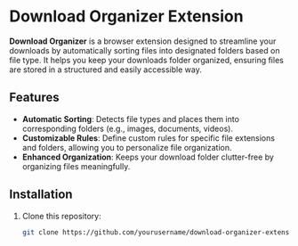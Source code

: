 # Download Organizer Extension

**Download Organizer** is a browser extension designed to streamline your downloads by automatically sorting files into designated folders based on file type. It helps you keep your downloads folder organized, ensuring files are stored in a structured and easily accessible way.

## Features
- **Automatic Sorting**: Detects file types and places them into corresponding folders (e.g., images, documents, videos).
- **Customizable Rules**: Define custom rules for specific file extensions and folders, allowing you to personalize file organization.
- **Enhanced Organization**: Keeps your download folder clutter-free by organizing files meaningfully.

## Installation
1. Clone this repository:
   ```bash
   git clone https://github.com/yourusername/download-organizer-extension.git
